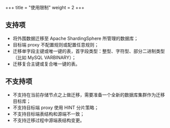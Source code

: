 +++
title = "使用限制"
weight = 2
+++

## 支持项

* 将外围数据迁移至 Apache ShardingSphere 所管理的数据库；
* 目标端 proxy 不配置规则或配置任意规则；
* 迁移单字段主键或唯一键的表，首字段类型：整型、字符型、部分二进制类型（比如 MySQL VARBINARY）；
* 迁移复合主键或复合唯一键的表。

## 不支持项

* 不支持在当前存储节点之上做迁移，需要准备一个全新的数据库集群作为迁移目标库；
* 不支持目标端 proxy 使用 HINT 分片策略；
* 不支持目标端表结构和源端不一致；
* 不支持迁移过程中源端表结构变更。
